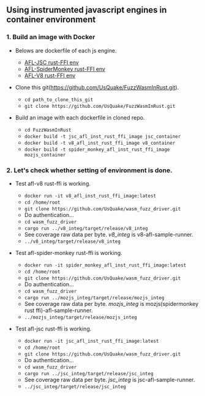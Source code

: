 ## Using instrumented javascript engines in container environment
    
 ### 1. Build an image with Docker
  
  - Belows are dockerfile of each js engine.
    + [AFL-JSC rust-FFI env](https://github.com/UsQuake/JSinRust/blob/main/jsc_container)
    + [AFL-SpiderMonkey rust-FFI env](https://github.com/UsQuake/JSinRust/blob/main/mozjs_container)
    + [AFL-V8 rust-FFI env](https://github.com/UsQuake/JSinRust/blob/main/v8_container)
      
  - Clone this git(https://github.com/UsQuake/FuzzWasmInRust.git).
       
    + `cd path_to_clone_this_git`
    + `git clone https://github.com/UsQuake/FuzzWasmInRust.git`
      
  - Build an image with each dockerfile in cloned repo.
       
    + `cd FuzzWasmInRust`
    + `docker build -t jsc_afl_inst_rust_ffi_image jsc_container`
    + `docker build -t v8_afl_inst_rust_ffi_image v8_container`
    + `docker build -t spider_monkey_afl_inst_rust_ffi_image mozjs_container`

 ### 2. Let's check whether setting of environment is done.
  
  - Test afl-v8 rust-ffi is working.
     
     + `docker run -it v8_afl_inst_rust_ffi_image:latest`
     + `cd /home/root`
     + `git clone https://github.com/UsQuake/wasm_fuzz_driver.git` 
     +  Do authentication...
     + `cd wasm_fuzz_driver`
     + `cargo run ../v8_integ/target/release/v8_integ`
     +  See coverage raw data per byte. *v8_integ* is v8-afl-sample-runner.
     + `../v8_integ/target/release/v8_integ`

  - Test afl-spider-monkey rust-ffi is working.
     
     + `docker run -it spider_monkey_afl_inst_rust_ffi_image:latest`
     + `cd /home/root`
     + `git clone https://github.com/UsQuake/wasm_fuzz_driver.git` 
     +  Do authentication...
     + `cd wasm_fuzz_driver`
     + `cargo run ../mozjs_integ/target/release/mozjs_integ`
     +  See coverage raw data per byte. *mozjs_integ* is mozjs(spidermonkey rust ffi)-afl-sample-runner.
     + `../mozjs_integ/target/release/mozjs_integ`
       
  - Test afl-jsc rust-ffi is working.
     
     + `docker run -it jsc_afl_inst_rust_ffi_image:latest`
     + `cd /home/root`
     + `git clone https://github.com/UsQuake/wasm_fuzz_driver.git` 
     +  Do authentication...
     + `cd wasm_fuzz_driver`
     + `cargo run ../jsc_integ/target/release/jsc_integ`
     +  See coverage raw data per byte. *jsc_integ* is jsc-afl-sample-runner.
     + `../jsc_integ/target/release/jsc_integ`
